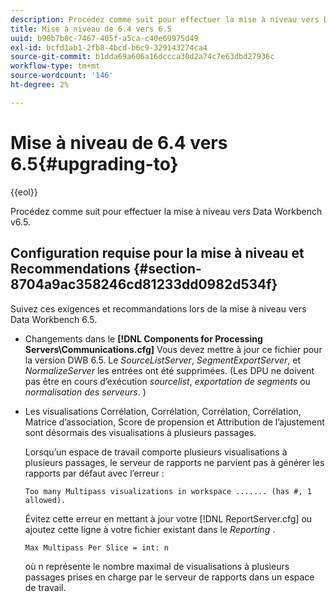 ```yaml
---
description: Procédez comme suit pour effectuer la mise à niveau vers Data Workbench v6.5.
title: Mise à niveau de 6.4 vers 6.5
uuid: b90b7b0c-7467-405f-a5ca-c40e69975d49
exl-id: bcfd1ab1-2fb8-4bcd-b6c9-329143274ca4
source-git-commit: b1dda69a606a16dccca30d2a74c7e63dbd27936c
workflow-type: tm+mt
source-wordcount: '146'
ht-degree: 2%

---
```


# Mise à niveau de 6.4 vers 6.5{#upgrading-to}

{{eol}}

Procédez comme suit pour effectuer la mise à niveau vers Data Workbench v6.5.

## Configuration requise pour la mise à niveau et Recommendations {#section-8704a9ac358246cd81233dd0982d534f}

Suivez ces exigences et recommandations lors de la mise à niveau vers Data Workbench 6.5.

* Changements dans le **[!DNL Components for Processing Servers\Communications.cfg]** Vous devez mettre à jour ce fichier pour la version DWB 6.5. Le *SourceListServer*, *SegmentExportServer*, et *NormalizeServer* les entrées ont été supprimées. (Les DPU ne doivent pas être en cours d’exécution *sourcelist*, *exportation de segments* ou *normalisation des serveurs*. )

* Les visualisations Corrélation, Corrélation, Corrélation, Corrélation, Matrice d’association, Score de propension et Attribution de l’ajustement sont désormais des visualisations à plusieurs passages.

   Lorsqu’un espace de travail comporte plusieurs visualisations à plusieurs passages, le serveur de rapports ne parvient pas à générer les rapports par défaut avec l’erreur :

   ```
   Too many Multipass visualizations in workspace ....... (has #, 1 allowed).
   ```

   Évitez cette erreur en mettant à jour votre [!DNL ReportServer.cfg] ou ajoutez cette ligne à votre fichier existant dans le *Reporting* .

   ```
   Max Multipass Per Slice = int: n
   ```

   où n représente le nombre maximal de visualisations à plusieurs passages prises en charge par le serveur de rapports dans un espace de travail.
